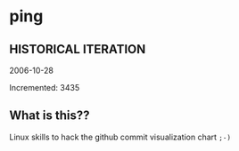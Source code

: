 # ping

## HISTORICAL ITERATION
2006-10-28

Incremented: 3435

## What is this?? 
Linux skills to hack the github commit visualization chart `;-)`
